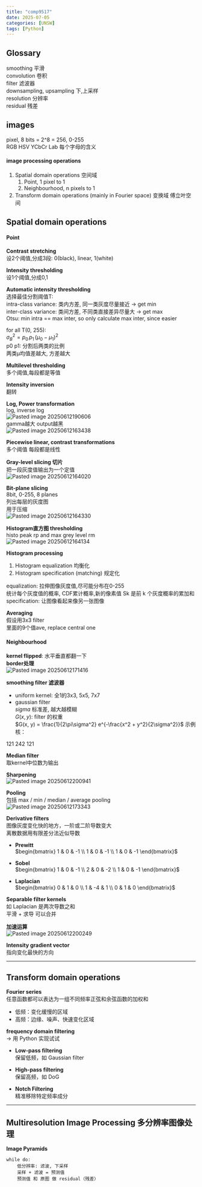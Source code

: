 ```yaml
---
title: "comp9517"
date: 2025-07-05
categories: [UNSW]
tags: [Python]
---
```


## Glossary

smoothing 平滑  
convolution 卷积  
filter 滤波器  
downsampling, upsampling 下,上采样  
resolution 分辨率  
residual 残差  

## images

pixel, 8 bits = 2^8 = 256, 0-255  
RGB HSV YCbCr Lab 每个字母的含义  

#### image processing operations
1. Spatial domain operations 空间域  
	1. Point, 1 pixel to 1  
	2. Neighbourhood, n pixels to 1  
2. Transform domain operations (mainly in Fourier space) 变换域 傅立叶空间  

## Spatial domain operations

#### Point

**Contrast stretching**  
设2个阈值,分成3段: 0(black), linear, 1(white)  

**Intensity thresholding**  
设1个阈值,分成0,1  

**Automatic intensity thresholding**  
选择最佳分割阈值T:  
intra-class variance: 类内方差, 同一类灰度尽量接近 → get min  
inter-class variance: 类间方差, 不同类直接差异尽量大 → get max  
Otsu: min intra == max inter, so only calculate max inter, since easier  

for all T(0, 255):  
$\sigma_B^2 = p_0\,p_1\,(\mu_0 - \mu_1)^2$  
p0 p1: 分割后两类的比例  
两类μ均值差越大, 方差越大  

**Multilevel thresholding**  
多个阈值,每段都是等值  

**Intensity inversion**  
翻转  

**Log, Power transformation**  
log, inverse log  
![Pasted image 20250612190606](../assets/images/comp9517/Pasted%20image%2020250612190606.png)  
gamma越大 output越黑  
![Pasted image 20250612163438](../assets/images/comp9517/Pasted%20image%2020250612163438.png)  

**Piecewise linear, contrast transformations**  
多个阈值 每段都是线性  

**Gray-level slicing 切片**  
把一段灰度值输出为一个定值  
![Pasted image 20250612164020](../assets/images/comp9517/Pasted%20image%2020250612164020.png)  

**Bit-plane slicing**  
8bit, 0-255, 8 planes  
列出每层的灰度图  
用于压缩  
![Pasted image 20250612164330](../assets/images/comp9517/Pasted%20image%2020250612164330.png)  

**Histogram直方图 thresholding**  
histo peak rp and max grey level rm  
![Pasted image 20250612164134](../assets/images/comp9517/Pasted%20image%2020250612164134.png)  

**Histogram processing**  
1. Histogram equalization 均衡化  
2. Histogram specification (matching) 规定化  

equalization: 拉伸图像灰度值,尽可能分布在0-255  
统计每个灰度值的概率, CDF累计概率,新的像素值 Sk 是前 k 个灰度概率的累加和  
specification: 让图像看起来像另一张图像  

**Averaging**  
假设用3x3 filter  
里面的9个值ave, replace central one  

#### Neighbourhood

**kernel flipped**: 水平垂直都翻一下  
**border处理**  
![Pasted image 20250612171416](../assets/images/comp9517/Pasted%20image%2020250612171416.png)  

**smoothing filter 滤波器**  
- uniform kernel: 全1的3x3, 5x5, 7x7  
- gaussian filter  
  $sigma$ 标准差, 越大越模糊  
  $G(x,y)$: filter 的权重  
  $G(x, y) = \frac{1}{2\pi\sigma^2} e^{-\frac{x^2 + y^2}{2\sigma^2}}$
示例核：

121
242
121

**Median filter**  
取kernel中位数为输出  

**Sharpening**  
![Pasted image 20250612200941](../assets/images/comp9517/Pasted%20image%2020250612200941.png)  

**Pooling**  
包括 max / min / median / average pooling  
![Pasted image 20250612173343](../assets/images/comp9517/Pasted%20image%2020250612173343.png)  

**Derivative filters**  
图像灰度变化快的地方，一阶或二阶导数变大  
离散数据用有限差分法近似导数  

- **Prewitt**  
$begin{bmatrix} 1 & 0 & -1 \\ 1 & 0 & -1 \\ 1 & 0 & -1 \end{bmatrix}$ 

- **Sobel**  
$begin{bmatrix} 1 & 0 & -1 \\ 2 & 0 & -2 \\ 1 & 0 & -1 \end{bmatrix}$ 

- **Laplacian**  
$begin{bmatrix} 0 & 1 & 0 \\ 1 & -4 & 1 \\ 0 & 1 & 0 \end{bmatrix}$ 

**Separable filter kernels**  
如 Laplacian 是两次导数之和  
平滑 + 求导 可以合并  

**加速运算**  
![Pasted image 20250612200249](../assets/images/comp9517/Pasted%20image%2020250612200249.png)  

**Intensity gradient vector**  
指向变化最快的方向  

---

## Transform domain operations

**Fourier series**  
任意函数都可以表达为一组不同频率正弦和余弦函数的加权和  
- 低频：变化缓慢的区域  
- 高频：边缘、噪声、快速变化区域  

**frequency domain filtering**  
→ 用 Python 实现试试  

- **Low-pass filtering**  
保留低频，如 Gaussian filter  

- **High-pass filtering**  
保留高频，如 DoG  

- **Notch Filtering**  
精准移除特定频率成分  

---

## Multiresolution Image Processing 多分辨率图像处理

**Image Pyramids**  
```text
while do:
    低分辨率: 滤波, 下采样
    采样 + 滤波 = 预测值
    预测值 和 原图 做 residual（残差）
